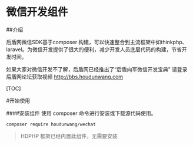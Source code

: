 # 微信开发组件

##介绍

后盾网微信SDK基于composer 构建，可以快速整合到主流框架中如thinkphp、laravel。为微信开发提供了很大的便利，减少开发人员底层代码的构建，节省开发时间。

如果大家对微信开发不了解，后盾网已经推出了“后盾向军微信开发宝典" 请登录 后盾网论坛获取视频 http://bbs.houdunwang.com

[TOC]

#开始使用

####安装组件
使用 composer 命令进行安装或下载源代码使用。

```
composer require houdunwang/wechat
```
> HDPHP 框架已经内置此组件，无需要安装
